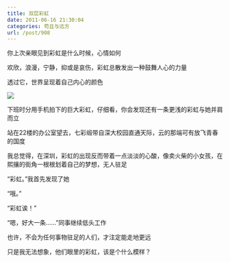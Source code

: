 ```yaml
---
title: 双层彩虹
date: 2011-06-16 21:30:04
categories: 苟且与远方
url: /post/908
---
```


你上次亲眼见到彩虹是什么时候，心情如何

欢欣，浪漫，宁静，抑或是哀伤，彩虹总散发出一种鼓舞人心的力量

透过它，世界呈现着自己内心的颜色

![](https://storageapi.fleek.co/0a3a8890-e65e-47ce-93d7-0442b9209d38-bucket/blog/posts/2011-06/06-16/1.jpg)

下班时分用手机拍下的巨大彩虹，仔细看，你会发现还有一条更浅的彩虹与她并肩而立

站在22楼的办公室望去，七彩缎带自深大校园直通天际，云的那端可有放飞青春的国度

我总觉得，在深圳，彩虹的出现反而带着一点淡淡的心酸，像卖火柴的小女孩，在熙攘的街角一根根划着自己的梦想，无人驻足

“彩虹。”我首先发现了她

“哦。”

“彩虹诶！”

“嗯，好大一条……”同事继续低头工作

也许，不会为任何事物驻足的人们，才注定能走地更远

只是我无法想象，他们眼里的彩虹，该是个什么模样？